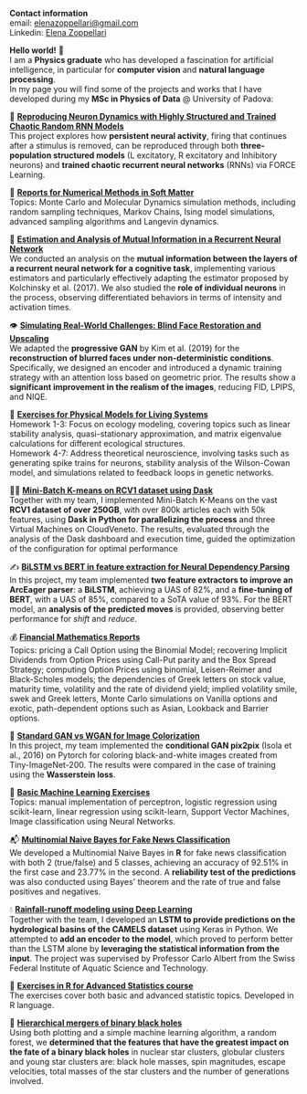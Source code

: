 
**Contact information**<br>
email: elenazoppellari@gmail.com 
<br>
Linkedin: [Elena Zoppellari](https://www.linkedin.com/in/elena-zoppellari/)

**Hello world!** 🦊
<br>
I am a **Physics graduate** who has developed a fascination for artificial intelligence, in particular for **computer vision** and **natural language processing**.<br>
In my page you will find some of the projects and works that I have developed during my **MSc in Physics of Data** @ University of Padova:<br>
</div>

🧠 [**Reproducing Neuron Dynamics with Highly Structured and Trained Chaotic Random RNN Models**](https://github.com/zoppellarielena/Reproducing-Neuron-Dynamics-with-Highly-Structured-and-Trained-Chaotic-Random-RNN-Models)<br>
This project explores how **persistent neural activity**, firing that continues after a stimulus is removed, can be reproduced through both **three-population structured models** (L excitatory, R excitatory and Inhibitory neurons) and **trained chaotic recurrent neural networks** (RNNs) via FORCE Learning.  
</div>

🌈 [**Reports for Numerical Methods in Soft Matter**](https://github.com/zoppellarielena/Exercises_for_Numerical_Methods_in_Soft_Matter/tree/main)<br>
Topics: Monte Carlo and Molecular Dynamics simulation methods, including random sampling techniques, Markov Chains, Ising model simulations, advanced sampling algorithms and Langevin dynamics.
</div>

🧠 [**Estimation and Analysis of Mutual Information in a Recurrent Neural Network**](https://github.com/zoppellarielena/Estimation-and-Analysis-of-Mutual-Information-in-a-Recurrent-Neural-Network)<br>
We conducted an analysis on the **mutual information between the layers of a recurrent neural network for a cognitive task**, implementing various estimators and particularly effectively adapting the estimator proposed by Kolchinsky et al. (2017). We also studied the **role of individual neurons** in the process, observing differentiated behaviors in terms of intensity and activation times.  
</div>

👁️ [**Simulating Real-World Challenges: Blind Face Restoration and Upscaling**](https://github.com/zoppellarielena/Blind-Face-Restoration-and-Upscaling)<br>
We adapted the **progressive GAN** by Kim et al. (2019) for the **reconstruction of blurred faces under non-deterministic conditions**. Specifically, we designed an encoder and introduced a dynamic training strategy with an attention loss based on geometric prior. The results show a **significant improvement in the realism of the images**, reducing FID, LPIPS, and NIQE.
</div>

🌴 [**Exercises for Physical Models for Living Systems**](https://github.com/zoppellarielena/Exercises-for-Physical-Models-for-Living-Systems)<br>
Homework 1-3: Focus on ecology modeling, covering topics such as linear stability analysis, quasi-stationary approximation, and matrix eigenvalue calculations for different ecological structures.
<br>Homework 4-7: Address theoretical neuroscience, involving tasks such as generating spike trains for neurons, stability analysis of the Wilson-Cowan model, and simulations related to feedback loops in genetic networks.
</div>

🏃‍♀️ [**Mini-Batch K-means on RCV1 dataset using Dask**](https://github.com/zoppellarielena/Mini-Batch-K-means-on-RCV1-dataset-using-Dask)<br>
Together with my team, I implemented Mini-Batch K-Means on the vast **RCV1 dataset of over 250GB**, with over 800k articles each with 50k features, using **Dask in Python for parallelizing the process** and three Virtual Machines on CloudVeneto. The results, evaluated through the analysis of the Dask dashboard and execution time, guided the optimization of the configuration for optimal performance
</div>

✍️ [**BiLSTM vs BERT in feature extraction for Neural Dependency Parsing**](https://github.com/zoppellarielena/BiLSTM-vs-BERT-in-feature-extraction-for-Neural-Dependency-Parsing)<br>
In this project, my team implemented **two feature extractors to improve an ArcEager parser**: a **BiLSTM**, achieving a UAS of 82%, and a **fine-tuning of BERT**, with a UAS of 85%, compared to a SoTA value of 93%. For the BERT model, an **analysis of the predicted moves** is provided, observing better performance for *shift* and *reduce*.
</div>

💰 [**Financial Mathematics Reports**](https://github.com/zoppellarielena/Reports-for-Stochastic-Methods-for-Finance)<br>
Topics: pricing a Call Option using the Binomial Model; recovering Implicit Dividends from Option Prices using Call-Put parity and the Box Spread Strategy; computing Option Prices using binomial, Leisen-Reimer and Black-Scholes models; the dependencies of Greek letters on stock value, maturity time, volatility and the rate of dividend yield; implied volatility smile, swek and Greek letters, Monte Carlo simulations on Vanilla options and exotic, path-dependent options such as Asian, Lookback and Barrier options.
</div>

🎨 [**Standard GAN vs WGAN for Image Colorization**](https://github.com/zoppellarielena/Standard-GAN-vs-WGAN-for-Image-Colorization)<br>
In this project, my team implemented the **conditional GAN pix2pix** (Isola et al., 2016) on Pytorch for coloring black-and-white images created from Tiny-ImageNet-200. The results were compared in the case of training using the **Wasserstein loss**.
</div>

🤖 [**Basic Machine Learning Exercises**](https://github.com/zoppellarielena/Exercises-for-Machine-Learning)<br>
Topics: manual implementation of perceptron, logistic regression using scikit-learn, linear regression using scikit-learn, Support Vector Machines, Image classification using Neural Networks.
</div>

📬 [**Multinomial Naive Bayes for Fake News Classification**](https://github.com/zoppellarielena/Multinomial-Naive-Bayes-for-Fake-News-Classification)<br>
We developed a Multinomial Naive Bayes in **R** for fake news classification with both 2 (true/false) and 5 classes, achieving an accuracy of 92.51% in the first case and 23.77% in the second. A **reliability test of the predictions** was also conducted using Bayes' theorem and the rate of true and false positives and negatives.
</div>

💧 [**Rainfall-runoff modeling using Deep Learning**](https://github.com/zoppellarielena/Rainfall-runoff-modeling-using-Deep-Learning)<br>
Together with the team, I developed an **LSTM to provide predictions on the hydrological basins of the CAMELS dataset** using Keras in Python. We attempted to **add an encoder to the model**, which proved to perform better than the LSTM alone by **leveraging the statistical information from the input**. The project was supervised by Professor Carlo Albert from the Swiss Federal Institute of Aquatic Science and Technology.
</div>

🧭 [**Exercises in R for Advanced Statistics course**](https://github.com/zoppellarielena/Exercises-for-Advanced-Statistics-for-Physics-Analysis)<br>
The exercises cover both basic and advanced statistic topics. Developed in R language.
</div>

🌌 [**Hierarchical mergers of binary black holes**](https://github.com/zoppellarielena/Hierarchical-Mergers-of-Binary-Black-Holes) <br>
Using both plotting and a simple machine learning algorithm, a random forest, we **determined that the features that have the greatest impact on the fate of a binary black holes** in nuclear star clusters, globular clusters and young star clusters are: black hole masses, spin magnitudes, escape velocities, total masses of the star clusters and the number of generations involved. 


